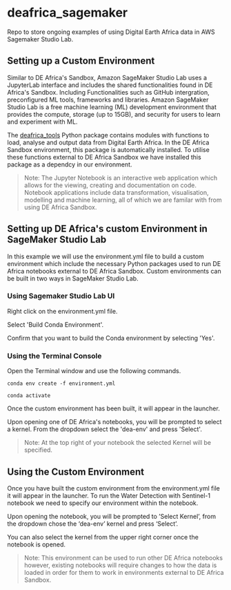 # deafrica_sagemaker
Repo to store ongoing examples of using Digital Earth Africa data in AWS Sagemaker Studio Lab.

## Setting up a Custom Environment 

Similar to DE Africa's Sandbox, Amazon SageMaker Studio Lab uses a JupyterLab interface and includes the shared functionalities found in DE Africa's Sandbox. Including Functionalities such as GitHub intergration, preconfigured ML tools, frameworks and libraries. Amazon SageMaker Studio Lab is a free machine learning (ML) development environment that provides the compute, storage (up to 15GB), and security for users to learn and experiment with ML. 

The [deafrica_tools](https://docs.digitalearthafrica.org/en/latest/sandbox/notebooks/Tools/index.html) Python package contains modules with functions to load, analyse and output data from Digital Earth Africa. In the DE Africa Sandbox environment, this package is automatically installed. To utilise these functions external to DE Africa Sandbox we have installed this package as a dependcy in our environment. 

> Note: The Jupyter Notebook is an interactive web application which allows for the viewing, creating and documentation on code. Notebook applications include data transformation, visualisation, modelling and machine learning, all of which we are familar with from using DE Africa Sandbox.

## Setting up DE Africa's custom Environment in SageMaker Studio Lab

In this example we will use the environment.yml file to build a custom environment which include the necessary Python packages used to run DE Africa notebooks external to DE Africa Sandbox. Custom environments can be built in two ways in SageMaker Studio Lab. 

### Using Sagemaker Studio Lab UI 
Right click on the environment.yml file.

Select 'Build Conda Environment'. 

Confirm that you want to build the Conda environment by selecting 'Yes'. 

### Using the Terminal Console 
Open the Terminal window and use the following commands.

`conda env create -f environment.yml`

`conda activate`

Once the custom environment has been built, it will appear in the launcher. 

Upon opening one of DE Africa's notebooks, you will be prompted to select a kernel. From the dropdown select the 'dea-env' and press 'Select'. 

> Note: At the top right of your notebook the selected Kernel will be specified.

## Using the Custom Environment 

Once you have built the custom environment from the environment.yml file it will appear in the launcher. To run the Water Detection with Sentinel-1 notebook we need to specify our environment within the notebook. 

Upon opening the notebook, you will be prompted to ’Select Kernel’, from the dropdown chose the ‘dea-env’ kernel and press ‘Select’. 

You can also select the kernel from the upper right corner once the notebook is opened. 

> Note: This environment can be used to run other DE Africa notebooks however, existing notebooks will require changes to how the data is loaded in order for them to work in environments external to DE Africa Sandbox.

